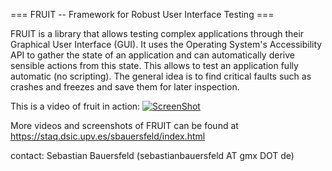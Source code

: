 === FRUIT -- Framework for Robust User Interface Testing ===

FRUIT is a library that allows testing complex applications through their Graphical User Interface (GUI). It uses
the Operating System's Accessibility API to gather the state of an application and can automatically derive sensible
actions from this state. This allows to test an application fully automatic (no scripting). The general idea is to find critical
faults such as crashes and freezes and save them for later inspection.

This is a video of fruit in action:
[![ScreenShot](gtr.png)](http://youtu.be/Ttr5bKNJdKo?t=12s&hd=1)



More videos and screenshots of FRUIT can be found at https://staq.dsic.upv.es/sbauersfeld/index.html

contact: Sebastian Bauersfeld (sebastianbauersfeld AT gmx DOT de)
